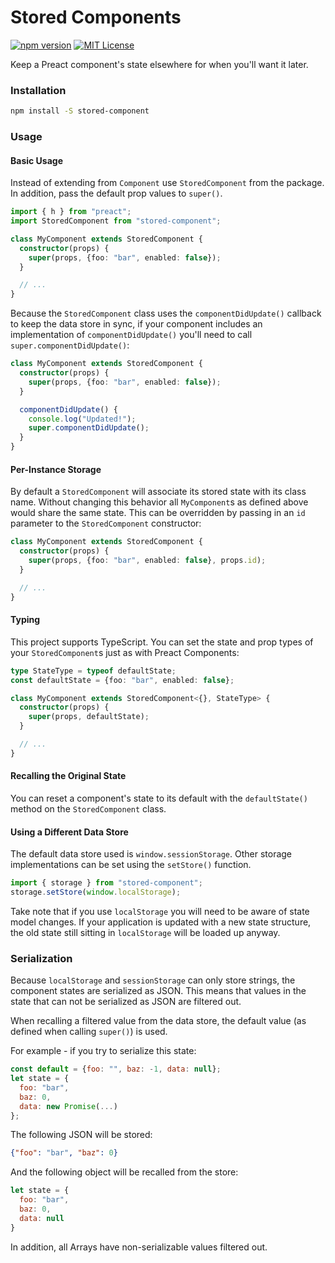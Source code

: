 Stored Components
===

[![npm version](https://badge.fury.io/js/stored-component.svg)](https://badge.fury.io/js/stored-component) [![MIT License](https://img.shields.io/packagist/l/doctrine/orm.svg)]()

Keep a Preact component's state elsewhere for when you'll want it later.

### Installation

```bash
npm install -S stored-component
```

### Usage


#### Basic Usage
Instead of extending from `Component` use `StoredComponent` from the
package. In addition, pass the default prop values to `super()`.

```typescript
import { h } from "preact";
import StoredComponent from "stored-component";

class MyComponent extends StoredComponent {
  constructor(props) {
    super(props, {foo: "bar", enabled: false});
  }

  // ...
}
```

Because the `StoredComponent` class uses the `componentDidUpdate()` callback to
keep the data store in sync, if your component includes an implementation of
`componentDidUpdate()` you'll need to call `super.componentDidUpdate()`:

```typescript
class MyComponent extends StoredComponent {
  constructor(props) {
    super(props, {foo: "bar", enabled: false});
  }

  componentDidUpdate() {
    console.log("Updated!");
    super.componentDidUpdate();
  }
}
```

#### Per-Instance Storage

By default a `StoredComponent` will associate its stored state with its class
name. Without changing this behavior all `MyComponent`s as defined above would
share the same state. This can be overridden by passing in an `id` parameter to
the `StoredComponent` constructor:

```typescript
class MyComponent extends StoredComponent {
  constructor(props) {
    super(props, {foo: "bar", enabled: false}, props.id);
  }

  // ...
}
```

#### Typing

This project supports TypeScript. You can set the state and prop types of your
`StoredComponent`s just as with Preact Components:

```typescript
type StateType = typeof defaultState;
const defaultState = {foo: "bar", enabled: false};

class MyComponent extends StoredComponent<{}, StateType> {
  constructor(props) {
    super(props, defaultState);
  }

  // ...
}
```

#### Recalling the Original State

You can reset a component's state to its default with the `defaultState()`
method on the `StoredComponent` class.

#### Using a Different Data Store

The default data store used is `window.sessionStorage`. Other storage
implementations can be set using the `setStore()` function.

```typescript
import { storage } from "stored-component";
storage.setStore(window.localStorage);
```

Take note that if you use `localStorage` you will need to be aware of state
model changes. If your application is updated with a new state structure, the
old state still sitting in `localStorage` will be loaded up anyway.

### Serialization

Because `localStorage` and `sessionStorage` can only store strings, the
component states are serialized as JSON. This means that values in the state
that can not be serialized as JSON are filtered out.

When recalling a filtered value from the data store, the default value (as
defined when calling `super()`) is used.

For example - if you try to serialize this state:

```javascript
const default = {foo: "", baz: -1, data: null};
let state = {
  foo: "bar",
  baz: 0,
  data: new Promise(...)
};
```
The following JSON will be stored:

```json
{"foo": "bar", "baz": 0}
```

And the following object will be recalled from the store:

```javascript
let state = {
  foo: "bar",
  baz: 0,
  data: null
}
```

In addition, all Arrays have non-serializable values filtered out.
